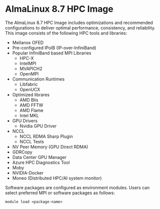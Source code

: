 # AlmaLinux 8.7 HPC Image

The AlmaLinux 8.7 HPC Image includes optimizations and recommended configurations to deliver optimal performance,
consistency, and reliability. This image consists of the following HPC tools and libraries:

- Mellanox OFED
- Pre-configured IPoIB (IP-over-InfiniBand)
- Popular InfiniBand based MPI Libraries
  - HPC-X
  - IntelMPI
  - MVAPICH2
  - OpenMPI
- Communication Runtimes
  - Libfabric
  - OpenUCX
- Optimized librares
  - AMD Blis
  - AMD FFTW
  - AMD Flame
  - Intel MKL
- GPU Drivers
  - Nvidia GPU Driver
- NCCL
  - NCCL RDMA Sharp Plugin
  - NCCL Tests
- NV Peer Memory (GPU Direct RDMA)
- GDRCopy
- Data Center GPU Manager
- Azure HPC Diagnostics Tool
- Moby
- NVIDIA-Docker
- Moneo (Distributed HPC/AI system monitor)

Software packages are configured as environment modules. Users can select preferred MPI or software packages as follows:

`module load <package-name>`

